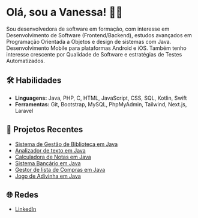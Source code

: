 # Olá, sou a Vanessa! 👩‍💻
Sou desenvolvedora de software em formação, com interesse em Desenvolvimento de Software (Frontend/Backend), 
estudos avançados em Programação Orientada a Objetos e design de sistemas com Java.
Desenvolvimento Mobile para plataformas Android e iOS.
Também tenho interesse crescente por Qualidade de Software e estratégias de Testes Automatizados.

## 🛠️ Habilidades
- **Linguagens:** Java, PHP, C, HTML, JavaScript, CSS, SQL, Kotlin, Swift
- **Ferramentas:** Git, Bootstrap, MySQL, PhpMyAdmin, Tailwind, Next.js, Laravel

## 📂 Projetos Recentes
- [Sistema de Gestão de Biblioteca em Java](https://github.com/Vdevanessa/Sistema_de_Gestao_de_Biblioteca.git)
- [Analizador de texto em Java](https://github.com/seu-usuario/biblioteca)
- [Calculadora de Notas em Java](https://github.com/seu-usuario/biblioteca)
- [Sistema Bancário em Java](https://github.com/seu-usuario/biblioteca)
- [Gestor de lista de Compras em Java](https://github.com/seu-usuario/biblioteca)
- [Jogo de Adivinha em Java](https://github.com/seu-usuario/biblioteca)


## 🌐 Redes
- [LinkedIn](www.linkedin.com/in/vanessa-pires-4298b878)

